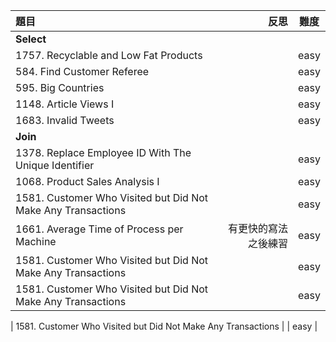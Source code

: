 | 題目 | 反思 | 難度 |
| :-- | --: |:--:|
| **Select** |  |  |
| 1757. Recyclable and Low Fat Products  |  | easy |
| 584. Find Customer Referee  |  | easy |
| 595. Big Countries  |  | easy |
| 1148. Article Views I  |  | easy |
| 1683. Invalid Tweets  |  | easy |
| **Join** |  |  |
| 1378. Replace Employee ID With The Unique Identifier  |  | easy |
| 1068. Product Sales Analysis I  |  | easy |
| 1581. Customer Who Visited but Did Not Make Any Transactions  |  | easy |
| 1661. Average Time of Process per Machine  | 有更快的寫法之後練習 | easy |
| 1581. Customer Who Visited but Did Not Make Any Transactions  |  | easy |
| 1581. Customer Who Visited but Did Not Make Any Transactions  |  | easy |

| 1581. Customer Who Visited but Did Not Make Any Transactions  |  | easy |

